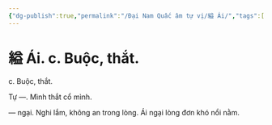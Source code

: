 ```yaml
---
{"dg-publish":true,"permalink":"/Đại Nam Quấc âm tự vị/縊 Ái/","tags":["âm-tự-vị"],"created":"2025-08-16T13:46:45.768+07:00"}
---
```


# 縊 Ái. c. Buộc, thắt.

c. Buộc, thắt.


Tự —. Mình thắt cổ mình.

— ngại. Nghi lắm, không an trong lòng. Ái ngại lòng đơn khó nổi nằm.